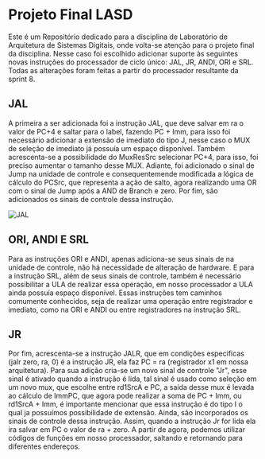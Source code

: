 # Projeto Final LASD

Este é um Repositório dedicado para a disciplina de Laboratório de Arquitetura de Sistemas Digitais, onde volta-se atenção para o projeto final da disciplina. 
Nesse caso foi escolhido adicionar suporte às seguintes novas instruções do processador de ciclo único: JAL, JR, ANDI, ORI e SRL. Todas as alterações foram feitas a partir
do processador resultante da sprint 8.

## JAL

A primeira a ser adicionada foi a instrução JAL, que deve salvar em ra o valor de PC+4 e saltar para o label, fazendo PC + Imm,
para isso foi necessário adicionar a extensão de imediato do tipo J, nesse caso o MUX de seleção de imediato já possuía
um espaço disponível. Também acrescenta-se a possibilidade do MuxResSrc selecionar PC+4, para isso, foi preciso aumentar o tamanho desse MUX.
Adiante, foi adicionado o sinal de Jump na unidade de controle e consequentemende modificada a lógica de cálculo do PCSrc, que representa a ação de salto,
agora realizando uma OR com o sinal de Jump após a AND de Branch e zero. Por fim, são adicionados os sinais de controle dessa instrução.

![JAL](https://github.com/ygordealmeida/LASD/assets/140769575/61df83b7-81ae-4946-abc9-f1cc63ed83c3)

## ORI, ANDI E SRL
 
Para as instruções ORI e ANDI, apenas adiciona-se seus sinais de na unidade de controle, não há necessidade de alteração de hardware. E para a instrução SRL, além de
seus sinais de controle, também é necessário possibilitar a ULA de realizar essa operação, em nosso processador a ULA ainda possuía espaço disponível. Essas instruções
tem caminhos comumente conhecidos, seja de realizar uma operação entre registrador e imediato, como na ORI e ANDI ou entre registradores na instrução SRL.

## JR

Por fim, acrescenta-se a instrução JALR, que em condições especificas (jalr zero, ra, 0) é a instrução JR, ela faz PC = ra (registrador x1 em nossa arquitetura).
Para sua adição cria-se um novo sinal de controle "Jr", esse sinal é ativado quando
a instrução é lida, tal sinal é usado como seleção em um novo mux, que escolhe entre rd1SrcA e PC, a saída desse mux é levada ao cálculo de ImmPC, que agora pode realizar
a soma de PC + Imm, ou  rd1SrcA + Imm, é importante mencionar que essa instrução é do tipo I o qual ja possuímos possibilidade de extensão. Ainda, são incorporados 
os sinais de controle dessa instrução.
Assim, quando a instrução Jr for lida ela ira salvar em PC o valor de ra + zero. A partir de agora, podemos utilizar códigos de funções em nosso processador, 
saltando e retornando para diferentes endereços.

